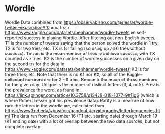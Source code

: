 # Wordle
Wordle
Data combined from https://observablehq.com/@rlesser/wordle-twitter-exploration#f6 and from https://www.kaggle.com/datasets/benhamner/wordle-tweets on self-reported success in playing Wordle. 
After filtering out non-English tweets, T1 is the number of tweets saying that the person solved the wordle in 1 try; T2 is for two tries; etc. TX is for failing (so using up all 6 tries without success). Tmean is the mean number of tries to achieve success, with TX counted as 7 tries. 
K2 is the number of wordle successes on a given day on the second try for the data in https://www.kaggle.com/datasets/benhamner/wordle-tweets; K3 is for three tries; etc. Note that there is no K1 nor KX, so all of the Kaggle-collected numbers are for 2 - 6 tries. Kmean is the mean of these numbers for the given day.
Unique is the number of distinct letters (3, 4, or 5).
Prev is the prevalence the word, as found in https://link.springer.com/article/10.3758/s13428-018-1077-9#Fig6 (which is where Robert Lesser got his prevalence data).
Rarity is a measure of how rare the letters in the wordle are, calculated from https://www3.nd.edu/~busiforc/handouts/cryptography/letterfrequencies.html
The data run from December 16 (T1 etc. starting date) through March 19 (K1 ending date) with a lot of overlap between the two data sources, but not complete overlap.
